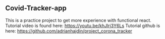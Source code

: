 ## Covid-Tracker-app

This is a practice project to get more experience with functional react. 
Tutorial video is found here: https://youtu.be/khJlrj3Y6Ls
Tutorial github is here: https://github.com/adrianhajdin/project_corona_tracker
